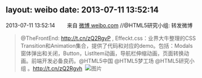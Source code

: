 layout: weibo
date: 2013-07-11 13:52:14
---
2013-07-11 13:52:14  &nbsp;&nbsp;&nbsp;&nbsp;&nbsp;&nbsp; 来自 <a href="http://weibo.com/" rel="nofollow">微博 weibo.com</a>
//@HTML5研究小组: 转发微博
>  @TheFrontEnd: http://t.cn/zQ2RgvP , Effeckt.css：业界大牛整理的CSS Transition和Animation集合，提供了代码和对应的demo。包括：Modals窗体弹出和关闭，Button，ListItem动画，导航栏伸缩动画，页面转换动画。前端开发必备良药。@HTML5中国 @HTML5梦工场 @HTML5研究小组 。http://t.cn/zQ2Rgvh ​​​
>  ![图片](https://ww3.sinaimg.cn/large/9e7eb410gw1e6ipvqof0qj20k403rjrj.jpg)
